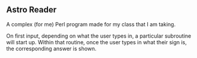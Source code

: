 ## Astro Reader

A complex (for me) Perl program made for my class that I am taking. 

On first input, depending on what the user types in, a particular subroutine will start up. 
Within that routine, once the user types in what their sign is, the corresponding answer is shown.
